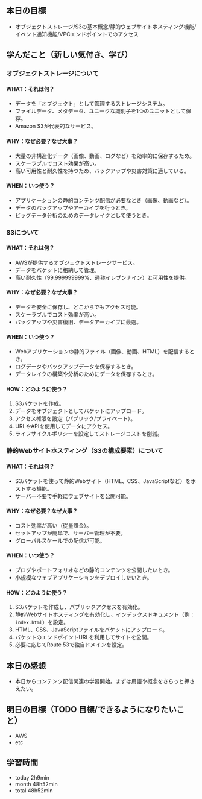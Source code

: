 ## 本日の目標
- オブジェクトストレージ/S3の基本概念/静的ウェブサイトホスティング機能/イベント通知機能/VPCエンドポイントでのアクセス

## 学んだこと（新しい気付き、学び）

### オブジェクトストレージについて
#### WHAT：それは何？
- データを「オブジェクト」として管理するストレージシステム。
- ファイルデータ、メタデータ、ユニークな識別子を1つのユニットとして保存。
- Amazon S3が代表的なサービス。

#### WHY：なぜ必要？なぜ大事？
- 大量の非構造化データ（画像、動画、ログなど）を効率的に保存するため。
- スケーラブルでコスト効果が高い。
- 高い可用性と耐久性を持つため、バックアップや災害対策に適している。

#### WHEN：いつ使う？
- アプリケーションの静的コンテンツ配信が必要なとき（画像、動画など）。
- データのバックアップやアーカイブを行うとき。
- ビッグデータ分析のためのデータレイクとして使うとき。

### S3について
#### WHAT：それは何？
- AWSが提供するオブジェクトストレージサービス。
- データをバケットに格納して管理。
- 高い耐久性（99.999999999%、通称イレブンナイン）と可用性を提供。

#### WHY：なぜ必要？なぜ大事？
- データを安全に保存し、どこからでもアクセス可能。
- スケーラブルでコスト効率が高い。
- バックアップや災害復旧、データアーカイブに最適。

#### WHEN：いつ使う？
- Webアプリケーションの静的ファイル（画像、動画、HTML）を配信するとき。
- ログデータやバックアップデータを保存するとき。
- データレイクの構築や分析のためにデータを保存するとき。

#### HOW：どのように使う？
1. S3バケットを作成。
2. データをオブジェクトとしてバケットにアップロード。
3. アクセス権限を設定（パブリック/プライベート）。
4. URLやAPIを使用してデータにアクセス。
5. ライフサイクルポリシーを設定してストレージコストを削減。

### 静的Webサイトホスティング（S3の構成要素）について
#### WHAT：それは何？
- S3バケットを使って静的Webサイト（HTML、CSS、JavaScriptなど）をホストする機能。
- サーバー不要で手軽にウェブサイトを公開可能。

#### WHY：なぜ必要？なぜ大事？
- コスト効率が高い（従量課金）。
- セットアップが簡単で、サーバー管理が不要。
- グローバルスケールでの配信が可能。

#### WHEN：いつ使う？
- ブログやポートフォリオなどの静的コンテンツを公開したいとき。
- 小規模なウェブアプリケーションをデプロイしたいとき。

#### HOW：どのように使う？
1. S3バケットを作成し、パブリックアクセスを有効化。
2. 静的Webサイトホスティングを有効化し、インデックスドキュメント（例：`index.html`）を設定。
3. HTML、CSS、JavaScriptファイルをバケットにアップロード。
4. バケットのエンドポイントURLを利用してサイトを公開。
5. 必要に応じてRoute 53で独自ドメインを設定。

## 本日の感想
- 本日からコンテンツ配信関連の学習開始。まずは用語や概念をさらっと押さえたい。

## 明日の目標（TODO 目標/できるようになりたいこと）
- AWS
- etc

## 学習時間
- today 2h9min
- month 48h52min
- total 48h52min
